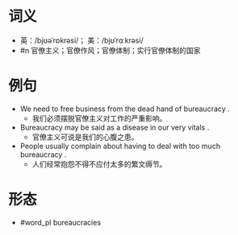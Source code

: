 # 词义
- 英：/bjʊəˈrɒkrəsi/； 美：/bjʊˈrɑːkrəsi/
- #n 官僚主义；官僚作风；官僚体制；实行官僚体制的国家
# 例句
- We need to free business from the dead hand of bureaucracy .
	- 我们必须摆脱官僚主义对工作的严重影响。
- Bureaucracy may be said as a disease in our very vitals .
	- 官僚主义可说是我们的心腹之患。
- People usually complain about having to deal with too much bureaucracy .
	- 人们经常抱怨不得不应付太多的繁文缛节。
# 形态
- #word_pl bureaucracies
